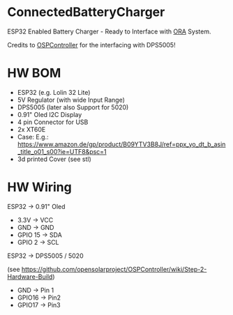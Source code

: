 # ConnectedBatteryCharger
ESP32 Enabled Battery Charger - Ready to Interface with [ORA](https://github.com/OpenRaceAnalytics) System.

Credits to [OSPController](https://github.com/opensolarproject/OSPController) for the interfacing with DPS5005!

# HW BOM
- ESP32 (e.g. Lolin 32 Lite)
- 5V Regulator (with wide Input Range)
- DPS5005 (later also Support for 5020)
- 0.91" Oled I2C Display
- 4 pin Connector for USB
- 2x XT60E
- Case: E.g.: https://www.amazon.de/gp/product/B09YTV3B8J/ref=ppx_yo_dt_b_asin_title_o01_s00?ie=UTF8&psc=1
- 3d printed Cover (see stl)

# HW Wiring
ESP32 -> 0.91" Oled
- 3.3V -> VCC
- GND -> GND
- GPIO 15 -> SDA
- GPIO 2 -> SCL

ESP32 -> DPS5005 / 5020

(see https://github.com/opensolarproject/OSPController/wiki/Step-2-Hardware-Build)

- GND -> Pin 1
- GPIO16 -> Pin2
- GPIO17 -> Pin3
